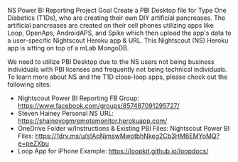NS Power BI Reporting Project Goal
Create a PBI Desktop file for Type One Diabetics (T1Ds), who are creating their own DIY artificial pancreases.  The artificial pancreases are created on their cell phones utilizing apps like Loop, OpenAps, AndroidAPS, and Spike which then upload the app's data to a user-specific Nightscout Heroku app & URL.  This Nightscout (NS) Heroku app is sitting on top of a mLab MongoDB. 

We need to utilize PBI Desktop due to the  NS users not being business individuals with PBI licenses and frequently not being technical individuals.  To learn more about NS and the T1D close-loop apps, please check out the following sites:

*  Nightscout Power BI Reporting FB Group:  https://www.facebook.com/groups/857487091295727/
*  Steven Hainey Personal NS URL:  https://shaineycgmremotemonitor.herokuapp.com/
*  OneDrive Folder w/Instructions & Existing PBI Files:  Nightscout Power BI Files: https://1drv.ms/u/s!AqNjmswMwotbhNkeg2Cb3HM6EMYoMQ?e=peZXbu
*  Loop App for iPhone Example: https://loopkit.github.io/loopdocs/

